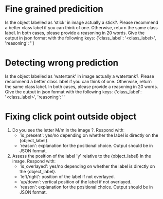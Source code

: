 # Fine grained predicition

Is the object labelled as 'stick' in image actually a stick?. Please recommend a better class label if you can think of one. Otherwise, return the same class label. In both cases, please provide a reasoning in 20 words. Give the output in json format with the following keys: {'class_label': '<class_label>', 'reasoning': '<reasoning>'}

# Detecting wrong prediction

Is the object labelled as 'watertank' in image actually a watertank?. Please recommend a better class label if you can think of one. Otherwise, return the same class label. In both cases, please provide a reasoning in 20 words. Give the output in json format with the following keys: {'class_label': '<class_label>', 'reasoning': '<reasoning>'

# Fixing click point outside object

1. Do you see the letter M/m in the image ?. Respond with:
    - 'is_present': yes/no depending on whether the label is directly on the {object_label}.
    - 'reason': explanation for the positional choice.
    Output should be in JSON format.
2. Assess the position of the label 'y' relative to the {object_label} in the image. Respond with:
    - 'is_overlayed': yes/no depending on whether the label is directly on the {object_label}.
    - 'left/right': position of the label if not overlayed.
    - 'up/down': vertical position of the label if not overlayed.
    - 'reason': explanation for the positional choice.
    Output should be in JSON format.

